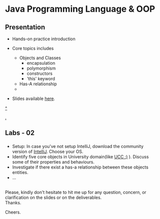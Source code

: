 # Java Programming Language & OOP

## Presentation
* Hands-on practice introduction
* Core topics includes
    * Objects and Classes
        * encapsulation
        * polymorphism
        * constructors
        * 'this' keyword
    * Has-A relationship
    * 
    
* Slides available [here](https://docs.google.com/presentation/d/1JWxiHHf01sNBmsMSi3QcVnVFChNKkIjbZEDgm1idGZE/edit?usp=sharing).


[^](https://github.com/pkErbynn/04-tlc-java-sample/tree/master/src/io/turntabl/university)

[.](https://github.com/pkErbynn/projects-microservice/tree/threaded-cli-ui/src/main/java/io/turntable/projectwebservice)

## Labs - 02
### 
* Setup: In case you've not setup IntelliJ, download the community version of [IntelliJ](https://www.jetbrains.com/idea/download/#section=windows). Choose your OS.
* Identify five core objects in University domain(like [UCC :)](https://www.google.com/maps/uv?hl=en&pb=!1s0xfddfed6fc798569%3A0x7531c2a02fe48636!3m1!7e115!4shttps%3A%2F%2Flh5.googleusercontent.com%2Fp%2FAF1QipNSarQTgSQ_yLcQ9fFD_Rg-pGNThcstyOgJqVAl%3Dw216-h144-k-no!5suniversity%20of%20cape%20coast%20-%20Google%20Search!15sCgIgAQ&imagekey=!1e10!2sAF1QipNSarQTgSQ_yLcQ9fFD_Rg-pGNThcstyOgJqVAl&sa=X&ved=2ahUKEwjLkqjRx_HpAhWzgVwKHWaFAKwQoiowFHoECB0QBg) ). Discuss some of their properties and behaviours.
* Investigate if there exist a has-a relationship between these objects entities.
* ...

<br>
Please, kindly don't hesitate to hit me up for any question, concern, or clarification on the slides or on the deliverables. 

<br>
Thanks. 

Cheers.